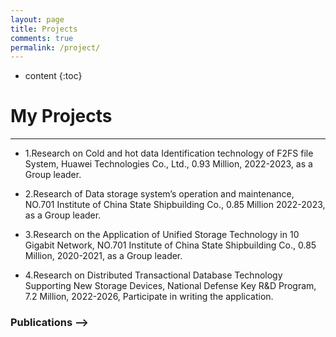 ```yaml
---
layout: page
title: Projects
comments: true
permalink: /project/
---
```


* content
{:toc}

# My Projects
---

* 1.Research on Cold and hot data Identification technology of F2FS file System, Huawei Technologies Co., Ltd., 0.93 Million, 2022-2023, as a Group leader.

* 2.Research of Data storage system’s operation and maintenance, NO.701 Institute of China State Shipbuilding Co., 0.85 Million 2022-2023, as a Group leader.

* 3.Research on the Application of Unified Storage Technology in 10 Gigabit Network, NO.701 Institute of China State Shipbuilding Co., 0.85 Million, 2020-2021, as a Group leader.

* 4.Research on Distributed Transactional Database Technology Supporting New Storage Devices, National Defense Key R&D Program, 7.2 Million, 2022-2026, Participate in writing the application.

<!-- >## 1. Reduce log-structure write amplification
   
### Overview

<!-- Memory disaggregation, which has attracted extensive attentions from both industry, e.g., HP’s The Machine and Intel RSD and academia, decouples the traditional monolithic compute and memory resources in datacenters and forms independent compute and memory resource pools. Due to resource pooling and independent hardware deployments, disaggregated memory enjoys the benefits of improvements on resource utilization, failure isolation, and elasticity. In the disaggregated memory architecture, compute blades run applications with only a small amount of memory as cache. In contrast, the memory pool stores application data with weak computing power. Due to not involving the compute resources in the memory pool, fast one-sided RDMA networks generally serve for data accesses from the compute blades to the memory pool. -->

### Publications -->